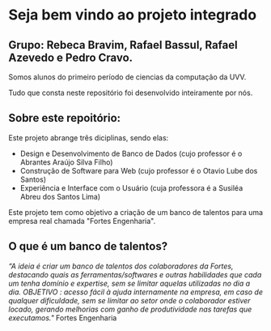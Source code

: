 # Seja bem vindo ao projeto integrado

## Grupo: Rebeca Bravim, Rafael Bassul, Rafael Azevedo e Pedro Cravo.

Somos alunos do primeiro período de ciencias da computação da UVV.

Tudo que consta neste repositório foi desenvolvido inteiramente por nós.

## Sobre este repoitório:
Este projeto abrange três diciplinas, sendo elas:
- Design e Desenvolvimento de Banco de Dados (cujo professor é o Abrantes Araújo Silva Filho)
- Construção de Software para Web (cujo professor é o Otavio Lube dos Santos)
- Experiência e Interface com o Usuário (cuja professora é a Susiléa Abreu dos Santos Lima)

Este projeto tem como objetivo a criação de um banco de talentos para uma empresa real chamada "Fortes Engenharia".

## O que é um banco de talentos?
_“A ideia é criar um banco de talentos dos colaboradores da Fortes, destacando quais
as ferramentas/softwares e outras habilidades que cada um tenha domínio e expertise,
sem se limitar aquelas utilizadas no dia a dia. OBJETIVO : acesso fácil à ajuda
internamente na empresa, em caso de qualquer dificuldade, sem se limitar ao setor
onde o colaborador estiver locado, gerando melhorias com ganho de produtividade nas
tarefas que executamos."_ Fortes Engenharia
